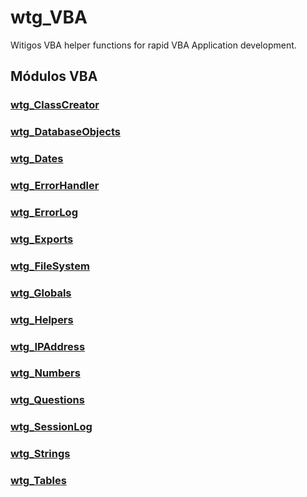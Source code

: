 # wtg_VBA


Witigos VBA helper functions for rapid VBA Application development.

## Módulos VBA

### [wtg_ClassCreator](https://github.com/witigo/wtg_VBA/blob/master/Access/wtg_ClassCreator.bas)

### [wtg_DatabaseObjects](https://github.com/witigo/wtg_VBA/blob/master/Access/wtg_DatabaseObjects.bas)

### [wtg_Dates](https://github.com/witigo/wtg_VBA/blob/master/Access/wtg_Dates.bas)

### [wtg_ErrorHandler](https://github.com/witigo/wtg_VBA/blob/master/Access/wtg_ErrorHandler.bas)

### [wtg_ErrorLog](https://github.com/witigo/wtg_VBA/blob/master/Access/wtg_ErrorLog.bas)

### [wtg_Exports](https://github.com/witigo/wtg_VBA/blob/master/Access/wtg_Exports.bas)

### [wtg_FileSystem](https://github.com/witigo/wtg_VBA/blob/master/Access/wtg_FileSystem.bas)

### [wtg_Globals](https://github.com/witigo/wtg_VBA/blob/master/Access/wtg_Globals.bas)

### [wtg_Helpers](https://github.com/witigo/wtg_VBA/blob/master/Access/wtg_Helpers.bas)

### [wtg_IPAddress](https://github.com/witigo/wtg_VBA/blob/master/Access/wtg_IPAddress.bas)

### [wtg_Numbers](https://github.com/witigo/wtg_VBA/blob/master/Access/wtg_Numbers.bas)

### [wtg_Questions](https://github.com/witigo/wtg_VBA/blob/master/Access/wtg_Questions.bas)

### [wtg_SessionLog](https://github.com/witigo/wtg_VBA/blob/master/Access/wtg_SessionLog.bas)

### [wtg_Strings](https://github.com/witigo/wtg_VBA/blob/master/Access/wtg_Strings.bas)

### [wtg_Tables](https://github.com/witigo/wtg_VBA/blob/master/Access/wtg_Tables.bas)